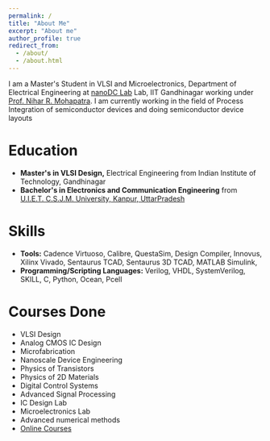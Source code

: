 ```yaml
---
permalink: /
title: "About Me"
excerpt: "About me"
author_profile: true
redirect_from: 
  - /about/
  - /about.html
---
```


I am a Master's Student in VLSI and Microelectronics, Department of Electrical Engineering at <a href='http://sites.iitgn.ac.in/labs/nanodc/index.php'> nanoDC Lab</a> Lab, IIT Gandhinagar working under <a href='https://iitgn.ac.in/faculty/ee/fac-nihar'>Prof. Nihar R. Mohapatra</a>. I am currently working in the field of Process Integration of semiconductor devices and doing semiconductor device layouts

Education
======
* **Master's in VLSI Design,** Electrical Engineering from Indian Institute of Technology, Gandhinagar
* **Bachelor's in Electronics and Communication Engineering** from <a href='http://www.uietkanpur.com/'> U.I.E.T. C.S.J.M. University, Kanpur, UttarPradesh</a>

Skills
======
* **Tools:** Cadence Virtuoso, Calibre, QuestaSim, Design Compiler, Innovus, Xilinx Vivado, Sentaurus TCAD, Sentaurus 3D TCAD, MATLAB Simulink, 
* **Programming/Scripting Languages:** Verilog, VHDL, SystemVerilog, SKILL, C, Python, Ocean, Pcell

Courses Done
======
* VLSI Design
* Analog CMOS IC Design
* Microfabrication
* Nanoscale Device Engineering
* Physics of Transistors
* Physics of 2D Materials
* Digital Control Systems
* Advanced Signal Processing
* IC Design Lab
* Microelectronics Lab
* Advanced numerical methods
* <a href= 'https://nanohub.org/members/287190/courses'> Online Courses </a> 
